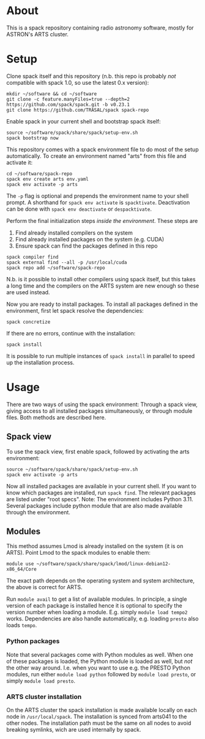 # About

This is a spack repository containing radio astronomy software, mostly for ASTRON's ARTS cluster.

# Setup
Clone spack itself and this repository (n.b. this repo is probably _not_ compatible with spack 1.0, so use the latest 0.x version):
```
mkdir ~/software && cd ~/software
git clone -c feature.manyFiles=true --depth=2 https://github.com/spack/spack.git -b v0.23.1
git clone https://github.com/TRASAL/spack spack-repo
```

Enable spack in your current shell and bootstrap spack itself:
```
source ~/software/spack/share/spack/setup-env.sh
spack bootstrap now
```

This repository comes with a spack environment file to do most of the setup automatically. To create an environment named "arts" from this file and activate it:
```
cd ~/software/spack-repo
spack env create arts env.yaml
spack env activate -p arts
```
The `-p` flag is optional and prepends the environment name to your shell prompt. A shorthand for `spack env activate` is `spacktivate`. Deactivation can be done with `spack env deactivate` or `despacktivate`.

Perform the final initialization steps _inside the environment_. These steps are

1. Find already installed compilers on the system
1. Find already installed packages on the system (e.g. CUDA)
1. Ensure spack can find the packages defined in this repo

```
spack compiler find
spack external find --all -p /usr/local/cuda
spack repo add ~/software/spack-repo
```
N.b. is it possible to install other compilers using spack itself, but this takes a long time and the compilers on the ARTS system are new enough so these are used instead.

Now you are ready to install packages. To install all packages defined in the environment, first let spack resolve the dependencies:
```
spack concretize
```

If there are no errors, continue with the installation:
```
spack install
```

It is possible to run multiple instances of `spack install` in parallel to speed up the installation process.

# Usage
There are two ways of using the spack environment: Through a spack view, giving access to all installed packages simultaneously, or through module files. Both methods are described here.

## Spack view
To use the spack view, first enable spack, followed by activating the arts environment:
```
source ~/software/spack/share/spack/setup-env.sh
spack env activate -p arts
```
Now all installed packages are available in your current shell. If you want to know which packages are installed, run `spack find`. The relevant packages are listed under "root specs". Note: The environment includes Python 3.11. Several packages include python module that are also made available through the environment.

## Modules
This method assumes Lmod is already installed on the system (it is on ARTS). Point Lmod to the spack modules to enable them:
```
module use ~/software/spack/share/spack/lmod/linux-debian12-x86_64/Core
```
The exact path depends on the operating system and system architecture, the above is correct for ARTS.

Run `module avail` to get a list of available modules. In principle, a single version of each package is installed hence it is optional to specify the version number when loading a module. E.g. simply `module load tempo2` works. Dependencies are also handle automatically, e.g. loading `presto` also loads `tempo`.

### Python packages
Note that several packages come with Python modules as well. When one of these packages is loaded, the Python module is loaded as well, but _not_ the other way around. I.e. when you want to use e.g. the PRESTO Python modules, run either `module load python` followed by `module load presto`, or simply `module load presto`.

### ARTS cluster installation
On the ARTS cluster the spack installation is made available locally on each node in `/usr/local/spack`. The installation is synced from arts041 to the other nodes. The installation path must be the same on all nodes to avoid breaking symlinks, wich are used internally by spack.